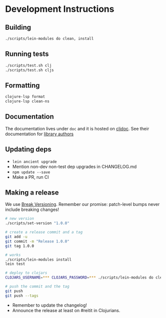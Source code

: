 # Development Instructions

## Building

```bash
./scripts/lein-modules do clean, install
```

## Running tests

```bash
./scripts/test.sh clj
./scripts/test.sh cljs
```

## Formatting

```bash
clojure-lsp format
clojure-lsp clean-ns
```

## Documentation

The documentation lives under `doc` and it is hosted on [cljdoc](https://cljdoc.org). See their
documentation for [library authors](https://github.com/cljdoc/cljdoc/blob/master/doc/userguide/for-library-authors.adoc)

## Updating deps


* `lein ancient upgrade`
* Mention non-dev non-test dep upgrades in CHANGELOG.md
* `npm update --save`
* Make a PR, run CI

## Making a release

We use [Break Versioning][breakver]. Remember our promise: patch-level bumps never include breaking changes!

[breakver]: https://github.com/ptaoussanis/encore/blob/master/BREAK-VERSIONING.md

```bash
# new version
./scripts/set-version "1.0.0"

# create a release commit and a tag
git add -u
git commit -m "Release 1.0.0"
git tag 1.0.0

# works
./scripts/lein-modules install
lein test

# deploy to clojars
CLOJARS_USERNAME=*** CLOJARS_PASSWORD=*** ./scripts/lein-modules do clean, deploy clojars

# push the commit and the tag
git push
git push --tags
```

* Remember to update the changelog!
* Announce the release at least on #reitit in Clojurians.
